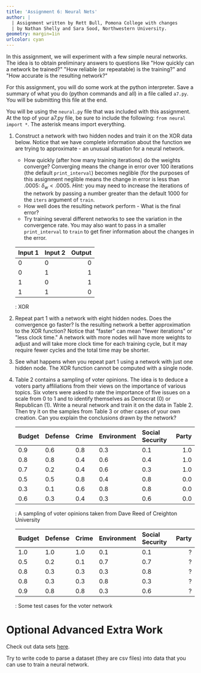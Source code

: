 ```yaml
---
title: 'Assignment 6: Neural Nets'
author: |
  | Assignment written by Rett Bull, Pomona College with changes
  | by Nathan Shelly and Sara Sood, Northwestern University.
geometry: margin=1in
urlcolor: cyan
---
```


In this assignment, we will experiment with a few simple neural networks. The idea is to obtain preliminary answers to questions like "How quickly can a network be trained?" "How reliable (or repeatable) is the training?" and "How accurate is the resulting network?"

For this assignment, you will do some work at the python interpreter. Save a summary of what you do (python commands and all) in a file called `a7.py`. You will be submitting this file at the end.

You will be using the `neural.py` file that was included with this assignment. At the top of your a7.py file, be sure to include the following: `from neural import *`. The asterisk means import everything.

1. Construct a network with two hidden nodes and train it on the XOR data below. Notice that we have complete information about the function we are trying to approximate - an unusual situation for a neural network.
    - How quickly (after how many training iterations) do the weights converge? Converging means the change in error over 100 iterations (the default `print_interval`) becomes neglible (for the purposes of this assignment neglible means the change in error is less than .0005: $\delta_w < .0005$. *Hint:* you may need to increase the iterations of the network by passing a number greater than the default 1000 for the `iters` argument of `train`.
    - How well does the resulting network perform - What is the final error?
    - Try training several different networks to see the variation in the convergence rate. You may also want to pass in a smaller `print_interval` to `train` to get finer information about the changes in the error.

    |Input 1|Input 2|Output|
    |:-|:-|-:|
    |0|0|0|
    |0|1|1|
    |1|0|1|
    |1|1|0|
    : XOR

2. Repeat part 1 with a network with eight hidden nodes. Does the convergence go faster? Is the resulting network a better approximation to the XOR function? Notice that "faster" can mean "fewer iterations" or "less clock time." A network with more nodes will have more weights to adjust and will take more clock time for each training cycle, but it may require fewer cycles and the total time may be shorter.

3. See what happens when you repeat part 1 using a network with just one hidden node. The XOR function cannot be computed with a single node.

4. Table 2 contains a sampling of voter opinions. The idea is to deduce a voters party affiliations from their views on the importance of various topics. Six voters were asked to rate the importance of five issues on a scale from 0 to 1 and to identify themselves as Democrat (0) or Republican (1). Write a neural network and train it on the data in Table 2. Then try it on the samples from Table 3 or other cases of your own creation. Can you explain the conclusions drawn by the network?

    |Budget|Defense|Crime|Environment|Social Security|Party|
    |:-|:-|:-|:-|:-|-:|
    |0.9|0.6|0.8|0.3|0.1|1.0|
    |0.8|0.8|0.4|0.6|0.4|1.0|
    |0.7|0.2|0.4|0.6|0.3|1.0|
    |0.5|0.5|0.8|0.4|0.8|0.0|
    |0.3|0.1|0.6|0.8|0.8|0.0|
    |0.6|0.3|0.4|0.3|0.6|0.0|
    : A sampling of voter opinions taken from Dave Reed of Creighton University

    |Budget|Defense|Crime|Environment|Social Security|Party|
    |:-|:-|:-|:-|:-|-:|
    |1.0|1.0|1.0|0.1|0.1|?|
    |0.5|0.2|0.1|0.7|0.7|?|
    |0.8|0.3|0.3|0.3|0.8|?|
    |0.8|0.3|0.3|0.8|0.3|?|
    |0.9|0.8|0.8|0.3|0.6|?|
    : Some test cases for the voter network

# Optional Advanced Extra Work

Check out data sets [here](https://archive.ics.uci.edu/ml/datasets.html?format=&task=cla&att=&area=&numAtt=&numIns=&type=&sort=nameUp&view=table).

Try to write code to parse a dataset (they are csv files) into data that you can use to train a neural network.

